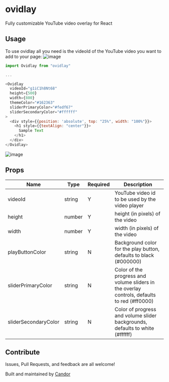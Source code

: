 # ovidlay
Fully customizable YouTube video overlay for React

## Usage

To use ovidlay all you need is the videoId of the YouTube video you want to add to your page:
![image](https://user-images.githubusercontent.com/24358521/89207654-13582100-d589-11ea-9c3d-4ee4365dc57e.png)

```javascript
import Ovidlay from "ovidlay"

...

<Ovidlay 
  videoId="g1iC1h8Nt68" 
  height={500} 
  width={800}
  themeColor="#162363"
  sliderPrimaryColor="#fedf67"
  sliderSecondaryColor="#ffffff"
>
  <div style={{position: 'absolute', top: "25%", width: "100%"}}>
    <h1 style={{textAlign: "center"}}>
      Sample Text
    </h1>
  </div>
</Ovidlay>
```
![image](https://user-images.githubusercontent.com/24358521/89209205-d8a3b800-d58b-11ea-9c65-fe578b1c0857.png)

## Props

Name | Type | Required | Description
--- | --- | --- | ---
videoId | string | Y | YouTube video id to be used by the video player
height | number | Y | height (in pixels) of the video
width | number | Y | width (in pixels) of the video
playButtonColor | string | N | Background color for the play button, defaults to black (#000000)
sliderPrimaryColor | string | N | Color of the progress and volume sliders in the overlay controls, defaults to red (#ff0000)
sliderSecondaryColor | string | N | Color of progress and volume slider backgrounds, defaults to white (#ffffff) 

## Contribute

Issues, Pull Requests, and feedback are all welcome!

Built and maintained by [Candor](https://candor.co)

